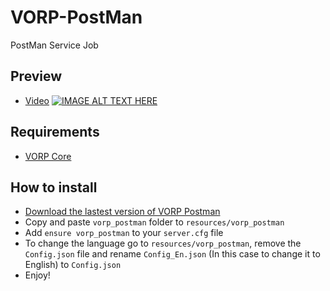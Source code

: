 # VORP-PostMan
PostMan Service Job

## Preview
- [Video](https://www.youtube.com/watch?v=VINn8soDV20)
[![IMAGE ALT TEXT HERE](https://img.youtube.com/vi/VINn8soDV20/0.jpg)](https://www.youtube.com/watch?v=VINn8soDV20)

## Requirements
- [VORP Core](https://github.com/VORPCORE/VORP-Core/releases)

## How to install
* [Download the lastest version of VORP Postman](https://github.com/VORPCORE/VORP-PostMan/releases)
* Copy and paste ```vorp_postman``` folder to ```resources/vorp_postman```
* Add ```ensure vorp_postman``` to your ```server.cfg``` file
* To change the language go to ```resources/vorp_postman```, remove the ```Config.json``` file and rename ```Config_En.json``` (In this case to change it to English) to ```Config.json``` 
* Enjoy!
